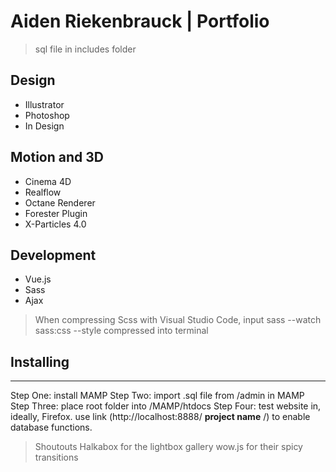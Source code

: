 # Aiden Riekenbrauck | Portfolio
>sql file in includes folder
## Design
* Illustrator
* Photoshop
* In Design

## Motion and 3D
* Cinema 4D
* Realflow
* Octane Renderer
* Forester Plugin
* X-Particles 4.0


## Development
* Vue.js	
* Sass
* Ajax

> When compressing Scss with Visual Studio Code, input sass --watch sass:css --style compressed into terminal

## Installing
---

Step One: install MAMP
Step Two: import .sql file from /admin in MAMP
Step Three: place root folder into /MAMP/htdocs
Step Four: test website in, ideally, Firefox. use link (http://localhost:8888/  **project name**  /) to enable database functions. 

>Shoutouts
>Halkabox for the lightbox gallery
>wow.js for their spicy transitions